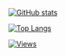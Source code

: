 [![GitHub stats](https://github-readme-stats.vercel.app/api?username=sidhys1&theme=gruvbox)](https://github.com/sidhys1)

[![Top Langs](https://github-readme-stats.vercel.app/api/top-langs/?username=sidhys1&theme=gruvbox)](https://github.com/sidhys1)
 
[![Views](https://komarev.com/ghpvc/?username=sidhys1&style=square)](https://github.com/sidhys1)
